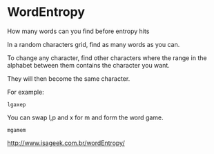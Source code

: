 # WordEntropy
How many words can you find before entropy hits

In a random characters grid, find as many words as you can.

To change any character, find other characters where the range in the alphabet between them contains the character you want.

They will then become the same character.

For example:
```
lgaxep
```
You can swap l,p and x for m and form the word game.

```
mgamem
```



http://www.isageek.com.br/wordEntropy/
